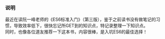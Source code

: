 ### 说明

最近在读阮一峰老师的《ES6标准入门》（第三版），鉴于之前读书没有做笔记的习惯，导致效率低下，很快忘记所GET到的知识点，特记录整理一下知识点。  
同时，也像各位道友推荐一下这本书，内容很棒，是入坑ES6的最佳选择！
